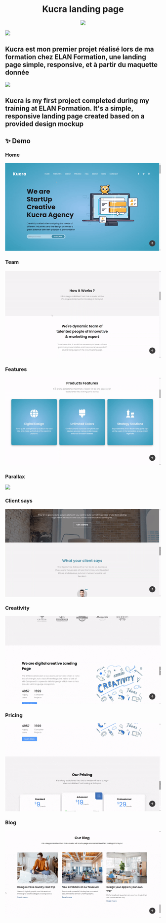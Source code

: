 <h1 align="center">Kucra landing page</h1>
<p align="center">
    <img src="https://skillicons.dev/icons?i=html,css,js,php" />
</p>

<img src="https://hatscripts.github.io/circle-flags/flags/fr.svg" width="48">
<h2>Kucra est mon premier projet réalisé lors de ma formation chez ELAN Formation, une landing page simple, responsive, et à partir du maquette donnée</h2>

<img src="https://hatscripts.github.io/circle-flags/flags/gb.svg" width="48">
<h2>Kucra is my first project completed during my training at ELAN Formation. It's a simple, responsive landing page created based on a provided design mockup</h2>

## ✨ Demo
<h3>Home</h3>
<img src="https://raw.githubusercontent.com/Charlydcn/Kucra_Landing_Page/main/assets/img/demo/home.gif">

<h3>Team</h3>
<img src="https://raw.githubusercontent.com/Charlydcn/Kucra_Landing_Page/main/assets/img/demo/team.gif">

<h3>Features</h3>
<img src="https://raw.githubusercontent.com/Charlydcn/Kucra_Landing_Page/main/assets/img/demo/features.gif">

<h3>Parallax</h3>
<img src="https://raw.githubusercontent.com/Charlydcn/Kucra_Landing_Page/main/assets/img/demo/parallax.gif">

<h3>Client says</h3>
<img src="https://raw.githubusercontent.com/Charlydcn/Kucra_Landing_Page/main/assets/img/demo/clientsays.gif">

<h3>Creativity</h3>
<img src="https://raw.githubusercontent.com/Charlydcn/Kucra_Landing_Page/main/assets/img/demo/creativity.gif">

<h3>Pricing</h3>
<img src="https://raw.githubusercontent.com/Charlydcn/Kucra_Landing_Page/main/assets/img/demo/pricing.gif">

<h3>Blog</h3>
<img src="https://raw.githubusercontent.com/Charlydcn/Kucra_Landing_Page/main/assets/img/demo/blog.gif">
